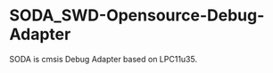 # SODA_SWD-Opensource-Debug-Adapter
SODA is cmsis Debug Adapter based on LPC11u35.
[](http://exploreembedded.com/wiki/images/3/36/SODA.jpg)
